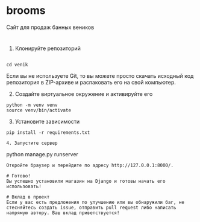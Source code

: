 # brooms
Сайт для продаж банных веников
#

1. Клонируйте репозиторий
```

cd venik
```
Если вы не используете Git, то вы можете просто скачать исходный код репозитория в ZIP-архиве и распаковать его на свой компьютер.

2. Создайте виртуальное окружение и активируйте его
```
python -m venv venv
source venv/bin/activate
```
3. Установите зависимости
```
pip install -r requirements.txt
```
```
4. Запустите сервер
```
python manage.py runserver
```
Откройте браузер и перейдите по адресу http://127.0.0.1:8000/.

# Готово!
Вы успешно установили магазин на Django и готовы начать его использовать!

# Вклад в проект
Если у вас есть предложения по улучшению или вы обнаружили баг, не стесняйтесь создать issue, отправить pull request либо написать напрямую автору. Ваш вклад приветствуется!
